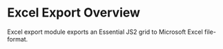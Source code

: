 # Excel Export Overview

Excel export module exports an Essential JS2 grid to Microsoft Excel file-format.